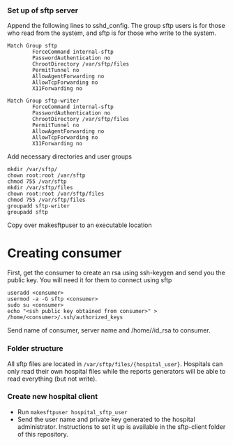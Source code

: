 ### Set up of sftp server

Append the following lines to sshd_config. The group sftp users is for those who read from the system, and sftp is for those who write to the system. 

```
Match Group sftp
        ForceCommand internal-sftp
        PasswordAuthentication no
        ChrootDirectory /var/sftp/files
        PermitTunnel no
        AllowAgentForwarding no
        AllowTcpForwarding no
        X11Forwarding no

Match Group sftp-writer
        ForceCommand internal-sftp
        PasswordAuthentication no
        ChrootDirectory /var/sftp/files
        PermitTunnel no
        AllowAgentForwarding no
        AllowTcpForwarding no
        X11Forwarding no
```

Add necessary directories and user groups
```
mkdir /var/sftp/
chown root:root /var/sftp
chmod 755 /var/sftp
mkdir /var/sftp/files
chown root:root /var/sftp/files
chmod 755 /var/sftp/files
groupadd sftp-writer
groupadd sftp
```

Copy over makesftpuser to an executable location


# Creating consumer
First, get the consumer to create an rsa using ssh-keygen and send you the public key. You will need it for them to connect using sftp

```
useradd <consumer>
usermod -a -G sftp <consumer>
sudo su <consumer>
echo "<ssh public key obtained from consumer>" > /home/<consumer>/.ssh/authorized_keys
```
Send name of consumer, server name and /home/<consumer>/id_rsa to consumer. 





### Folder structure
All sftp files are located in ```/var/sftp/files/{hospital_user}```. Hospitals can only read their own hospital files while the reports generators will be able to read everything (but not write). 


### Create new hospital client

- Run ```makesftpuser hospital_sftp_user```
- Send the user name and private key generated to the hospital administrator. Instructions to set it up is available in the sftp-client folder of this repository. 
